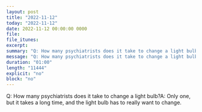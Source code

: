 ```yaml
---
layout: post
title: "2022-11-12"
today: "2022-11-12"
date: 2022-11-12 00:00:00 0000
file:
file_itunes:
excerpt:
summary: "Q: How many psychiatrists does it take to change a light bulb?A: Only one, but it takes a long time, and the light bulb has to really want to change."
message: "Q: How many psychiatrists does it take to change a light bulb?A: Only one, but it takes a long time, and the light bulb has to really want to change."
duration: "01:00"
length: "11444"
explicit: "no"
block: "no"
---
```

Q: How many psychiatrists does it take to change a light bulb?A: Only one, but it takes a long time, and the light bulb has to really want to change.

